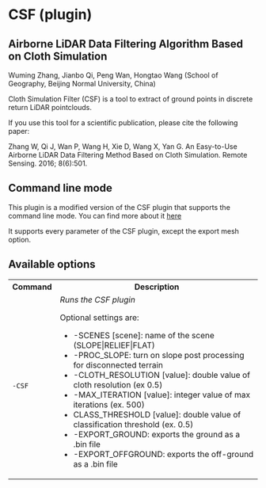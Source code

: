 CSF (plugin)
============

Airborne LiDAR Data Filtering Algorithm Based on Cloth Simulation
-----------------------------------------------------------------

Wuming Zhang, Jianbo Qi, Peng Wan, Hongtao Wang (School of Geography, Beijing Normal University, China)


Cloth Simulation Filter (CSF) is a tool to extract of ground points in discrete return LiDAR pointclouds.

If you use this tool for a scientific publication, please cite the following paper:

Zhang W, Qi J, Wan P, Wang H, Xie D, Wang X, Yan G. An Easy-to-Use Airborne LiDAR Data Filtering Method Based on Cloth Simulation. Remote Sensing. 2016; 8(6):501.

Command line mode
-----------------
This plugin is a modified version of the CSF plugin that supports the command line mode. You can find more about it [here](http://www.cloudcompare.org/doc/wiki/index.php?title=CSF_(plugin))

It supports every parameter of the CSF plugin, except the export mesh option.

Available options
-----------------
<table>
	<tr>
		<th>Command</th>
		<th>Description</th>
	</tr>
	<tr>
		<td><code>-CSF</code></td>
		<td>
			<i>Runs the CSF plugin</i>
			<p>Optional settings are:</p>
			<ul>
				<li> -SCENES [scene]: name of the scene (SLOPE|RELIEF|FLAT)</li>
				<li> -PROC_SLOPE: turn on slope post processing for disconnected terrain</li>
				<li> -CLOTH_RESOLUTION [value]: double value of cloth resolution (ex 0.5)</li>
				<li> -MAX_ITERATION [value]: integer value of max iterations (ex. 500)</li>
				<li> CLASS_THRESHOLD [value]: double value of classification threshold (ex. 0.5)</li>
				<li> -EXPORT_GROUND: exports the ground as a .bin file</li>
				<li> -EXPORT_OFFGROUND: exports the off-ground as a .bin file</li>
			</ul>
		</td>
	</tr>
</table>